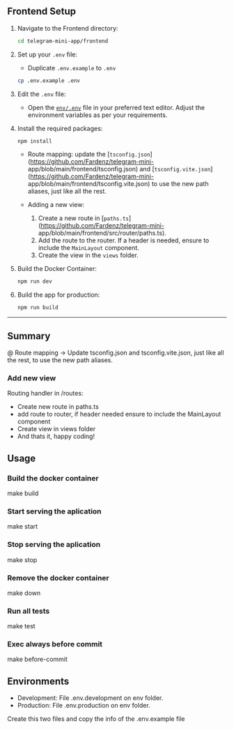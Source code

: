 ## Frontend Setup

1. Navigate to the Frontend directory:

   ```sh
   cd telegram-mini-app/frontend
   ```

2. Set up your `.env` file:
   
   - Duplicate `.env.example` to `.env`

    ```sh
   cp .env.example .env
   ```

3.  Edit the `.env` file:

    - Open the [`env/.env`](https://github.com/Fardenz/telegram-mini-app/blob/main/frontend/env/.env.example) file in your        preferred text editor. Adjust the environment variables as per your requirements.

4. Install the required packages:

    ```sh
   npm install
   ```
    - Route mapping: update the [`tsconfig.json`](https://github.com/Fardenz/telegram-mini-                  
      app/blob/main/frontend/tsconfig.json) and [`tsconfig.vite.json`](https://github.com/Fardenz/telegram-mini- 
      app/blob/main/frontend/tsconfig.vite.json) to use the new path aliases, just like all the rest.

    - Adding a new view:
      1. Create a new route in [`paths.ts`](https://github.com/Fardenz/telegram-mini- 
         app/blob/main/frontend/src/router/paths.ts).
      2. Add the route to the router. If a header is needed, ensure to include the `MainLayout` component.
      3. Create the view in the `views` folder.

5. Build the Docker Container:
   
     ```sh
   npm run dev
   ```
  
6. Build the app for production:

   ```sh
   npm run build
   ```


---------------------------------------------------------------




## Summary

@ Route mapping -> Update tsconfig.json and tsconfig.vite.json, just like all the rest, to use the new path aliases. 

### Add new view 

Routing handler in /routes: 
  -  Create new route in paths.ts
  -  add route to router, if header needed ensure to include the MainLayout component
  -  Create view in views folder
  -  And thats it, happy coding!

## Usage
### Build the docker container
  make build
### Start serving the aplication 
  make start
### Stop serving the aplication
  make stop
### Remove the docker container
  make down
### Run all tests
  make test
### Exec always before commit
  make before-commit

## Environments

- Development: File .env.development on env folder.
- Production: File .env.production on env folder.

Create this two files and copy the info of the .env.example file
